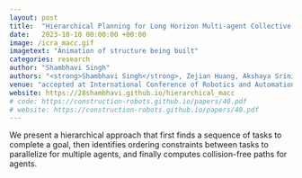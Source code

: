 ```yaml
---
layout: post
title:  "Hierarchical Planning for Long Horizon Multi-agent Collective Construction"
date:   2023-10-10 00:00:00 +00:00
image: /icra_macc.gif
imagetext: "Animation of structure being built"
categories: research
author: "Shambhavi Singh"
authors: "<strong>Shambhavi Singh</strong>, Zejian Huang, Akshaya Srinivasan, Geordan Gutow, Bhaskar Vundurthy and Howie Choset"
venue: "accepted at International Conference of Robotics and Automation (ICRA), Tokyo, Japan, 2024"
website: https://28shambhavi.github.io/hierarchical_macc
# code: https://construction-robots.github.io/papers/40.pdf
# website: https://construction-robots.github.io/papers/40.pdf
---
```

We present a hierarchical approach that first finds a sequence of tasks to complete a goal, then identifies ordering constraints between tasks to parallelize for multiple agents, and finally computes collision-free paths for agents. 